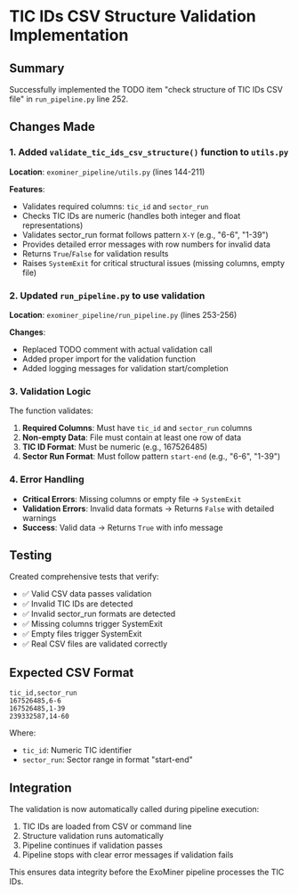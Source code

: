 # TIC IDs CSV Structure Validation Implementation

## Summary

Successfully implemented the TODO item "check structure of TIC IDs CSV file" in `run_pipeline.py` line 252.

## Changes Made

### 1. Added `validate_tic_ids_csv_structure()` function to `utils.py`

**Location**: `exominer_pipeline/utils.py` (lines 144-211)

**Features**:
- Validates required columns: `tic_id` and `sector_run`
- Checks TIC IDs are numeric (handles both integer and float representations)
- Validates sector_run format follows pattern `X-Y` (e.g., "6-6", "1-39")
- Provides detailed error messages with row numbers for invalid data
- Returns `True`/`False` for validation results
- Raises `SystemExit` for critical structural issues (missing columns, empty file)

### 2. Updated `run_pipeline.py` to use validation

**Location**: `exominer_pipeline/run_pipeline.py` (lines 253-256)

**Changes**:
- Replaced TODO comment with actual validation call
- Added proper import for the validation function
- Added logging messages for validation start/completion

### 3. Validation Logic

The function validates:

1. **Required Columns**: Must have `tic_id` and `sector_run` columns
2. **Non-empty Data**: File must contain at least one row of data
3. **TIC ID Format**: Must be numeric (e.g., 167526485)
4. **Sector Run Format**: Must follow pattern `start-end` (e.g., "6-6", "1-39")

### 4. Error Handling

- **Critical Errors**: Missing columns or empty file → `SystemExit`
- **Validation Errors**: Invalid data formats → Returns `False` with detailed warnings
- **Success**: Valid data → Returns `True` with info message

## Testing

Created comprehensive tests that verify:
- ✅ Valid CSV data passes validation
- ✅ Invalid TIC IDs are detected
- ✅ Invalid sector_run formats are detected
- ✅ Missing columns trigger SystemExit
- ✅ Empty files trigger SystemExit
- ✅ Real CSV files are validated correctly

## Expected CSV Format

```csv
tic_id,sector_run
167526485,6-6
167526485,1-39
239332587,14-60
```

Where:
- `tic_id`: Numeric TIC identifier
- `sector_run`: Sector range in format "start-end"

## Integration

The validation is now automatically called during pipeline execution:
1. TIC IDs are loaded from CSV or command line
2. Structure validation runs automatically
3. Pipeline continues if validation passes
4. Pipeline stops with clear error messages if validation fails

This ensures data integrity before the ExoMiner pipeline processes the TIC IDs.
